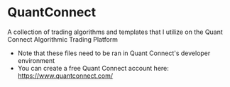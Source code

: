 # QuantConnect
A collection of trading algorithms and templates that I utilize on the Quant Connect Algorithmic Trading Platform

- Note that these files need to be ran in Quant Connect's developer environment
- You can create a free Quant Connect account here: https://www.quantconnect.com/

